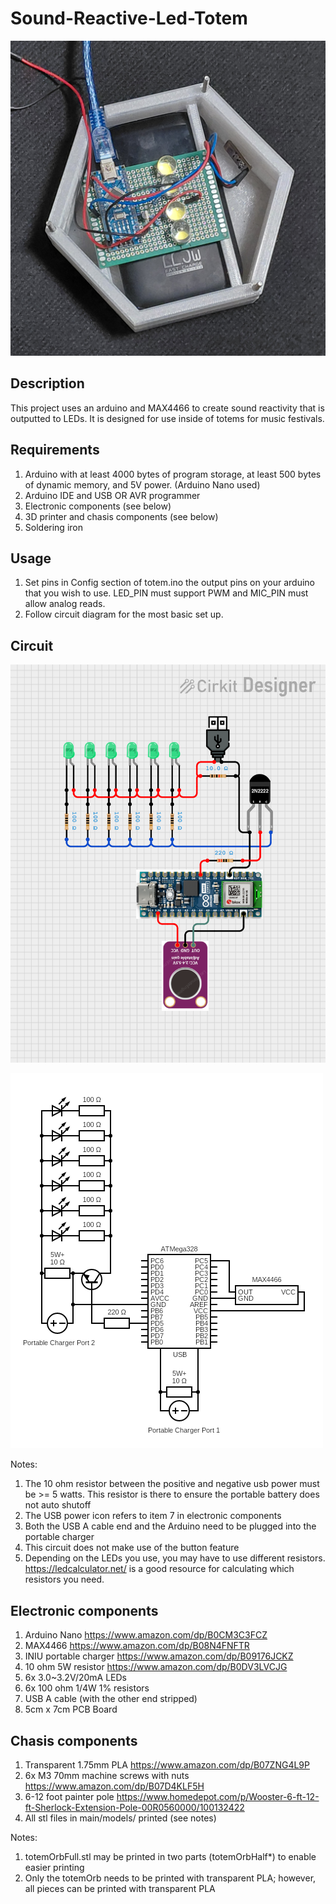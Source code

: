 # Sound-Reactive-Led-Totem

![Constructed Project](images/constructed.jpg "Constructed Project")

## Description

This project uses an arduino and MAX4466 to create sound reactivity that is
outputted to LEDs. It is designed for use inside of totems for music festivals.

## Requirements

1. Arduino with at least 4000 bytes of program storage, at least 500 bytes of dynamic memory, and 5V power. (Arduino Nano used)
2. Arduino IDE and USB OR AVR programmer
3. Electronic components (see below)
4. 3D printer and chasis components (see below)
5. Soldering iron

## Usage

1. Set pins in Config section of totem.ino the output pins on your arduino that you wish to use. LED_PIN must support PWM and MIC_PIN must allow analog reads.
3. Follow circuit diagram for the most basic set up.

## Circuit

![Graphical Circuit Diagram](images/circuit_diagram.png "Graphical Circuit Diagram")

![Circuit Schematic](images/circuit_schematic.png "Circuit Schematic")

Notes:
1. The 10 ohm resistor between the positive and negative usb power must be >= 5 watts. This resistor is there to ensure the portable battery does not auto shutoff
2. The USB power icon refers to item 7 in electronic components
3. Both the USB A cable end and the Arduino need to be plugged into the portable charger
4. This circuit does not make use of the button feature
5. Depending on the LEDs you use, you may have to use different resistors. https://ledcalculator.net/ is a good resource for calculating which resistors you need.

## Electronic components

1. Arduino Nano https://www.amazon.com/dp/B0CM3C3FCZ
2. MAX4466 https://www.amazon.com/dp/B08N4FNFTR
3. INIU portable charger https://www.amazon.com/dp/B09176JCKZ
4. 10 ohm 5W resistor https://www.amazon.com/dp/B0DV3LVCJG
5. 6x 3.0~3.2V/20mA LEDs
6. 6x 100 ohm 1/4W 1% resistors
7. USB A cable (with the other end stripped)
8. 5cm x 7cm PCB Board

## Chasis components

1. Transparent 1.75mm PLA https://www.amazon.com/dp/B07ZNG4L9P
2. 6x M3 70mm machine screws with nuts https://www.amazon.com/dp/B07D4KLF5H
3. 6-12 foot painter pole https://www.homedepot.com/p/Wooster-6-ft-12-ft-Sherlock-Extension-Pole-00R0560000/100132422
4. All stl files in main/models/ printed (see notes)

Notes:
1. totemOrbFull.stl may be printed in two parts (totemOrbHalf*) to enable easier printing
2. Only the totemOrb needs to be printed with transparent PLA; however, all pieces can be printed with transparent PLA
